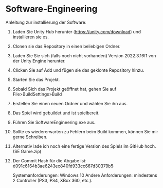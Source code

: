 # Software-Engineering
Anleitung zur installierung der Software:
1. Laden Sie Unity Hub herunter (https://unity.com/download) und installieren sie es.
2. Clonen sie das Repository in einen beliebigen Ordner.
3. Laden Sie Sie sich (falls noch nicht vorhanden) Version 2022.3.16f1 von der Unity Engine herunter.
4. Clicken Sie auf Add und fügen sie das geklonte Repository hinzu.
5. Starten Sie das Projekt.
6. Sobald Sich das Projekt geöffnet hat, gehen Sie auf File>BuildSettings>Build
7. Erstellen Sie einen neuen Ordner und wählen Sie ihn aus.
8. Das Spiel wird gebuildet und ist spielbereit.
9. Führen Sie SoftwareEngineering.exe aus.
10. Sollte es wiedererwarten zu Fehlern beim Build kommen, können Sie mir gerne Schreiben.
11. Alternativ lade ich noch eine fertige Version des Spiels im GitHub hoch. (SE Game.zip)
12. Der Commit Hash für die Abgabe ist: d091c6164b3ae6243ec840fd933cc667d30379b5


    Systemanforderungen: Windows 10
    Andere Anforderungen: mindestens 2 Controller (PS3, PS4, XBox 360, etc.).
